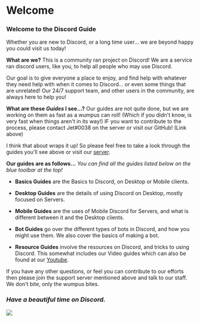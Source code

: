 # Welcome

### Welcome to the **Discord Guide** 
Whether you are new to Discord, or a long time user... we are beyond happy you could visit us today!

**What are we?**
This is a community ran project on Discord!
We are a service ran discord users, like you, to help all people who may use Discord.

Our goal is to give everyone a place to enjoy, and find help with whatever they need help with when it comes to Discord... or even some things that are unrelated!
Our 24/7 support team, and other users in the community, are always here to help you!

**What are these _Guides_ I see...?**
Our guides are not quite done, but we are working on them as fast as a wumpus can roll! (Which if you didn't know, is very fast when things aren't in its way!)
IF you want to contribute to the process, please contact Jet#0038 on the server or visit our GitHub! (Link above)

I think that about wraps it up!
So please feel free to take a look through the guides you'll see above or visit our [server](https://discord.gg/zXsAHTd).

**Our guides are as follows...**
_You can find all the guides listed below on the blue toolbar at the top!_

* **Basics Guides** are the Basics to Discord, on Desktop or Mobile clients.

* **Desktop Guides** are the details of using Discord on Desktop, mostly focused on Servers.

* **Mobile Guides** are the uses of Mobile Discord for Servers, and what is different between it and the Desktop clients.

* **Bot Guides** go over the different types of bots in Discord, and how you might use them. We also cover the basics of making a bot.

* **Resource Guides** involve the resources on Discord, and tricks to using Discord. This somewhat includes our Video guides which can also be found at our [Youtube](https://www.youtube.com/channel/UCP5vVXFrOsIvh9vw_mOFTMg).


If you have any other questions, or feel you can contribute to our efforts then please join the support server mentioned above and talk to our staff. 
We don't bite, only the wumpus bites.

### _Have a beautiful time on Discord._
![](https://i.imgur.com/LGVlCsq.png)
